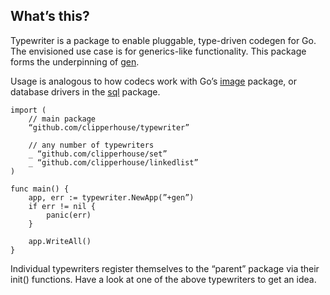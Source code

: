 ## What’s this?

Typewriter is a package to enable pluggable, type-driven codegen for Go. The envisioned use case is for generics-like functionality. This package forms the underpinning of [gen](https://github.com/clipperhouse/gen).

Usage is analogous to how codecs work with Go’s [image](http://golang.org/pkg/image/) package, or database drivers in the [sql](http://golang.org/pkg/database/sql/) package.

    import (
        // main package
    	“github.com/clipperhouse/typewriter”
    	
    	// any number of typewriters 
    	_ “github.com/clipperhouse/set”
    	_ “github.com/clipperhouse/linkedlist”
    )
    
    func main() {
    	app, err := typewriter.NewApp(”+gen”)
    	if err != nil {
    		panic(err)
    	}
    
    	app.WriteAll()
    }

Individual typewriters register themselves to the “parent” package via their init() functions. Have a look at one of the above typewriters to get an idea.
